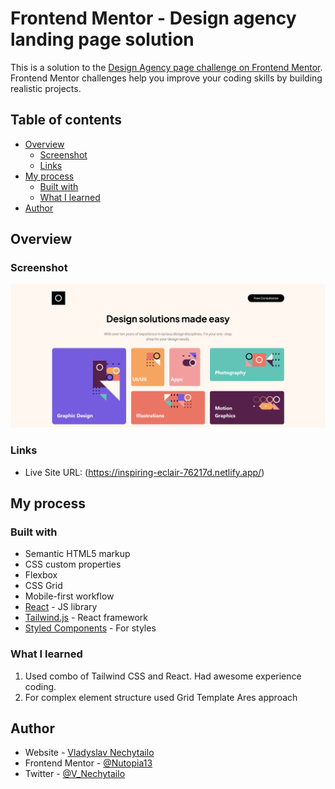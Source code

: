 
# Frontend Mentor - Design agency landing page solution

This is a solution to the [Design Agency page challenge on Frontend Mentor](https://www.frontendmentor.io/challenges/sunnyside-agency-landing-page-7yVs3B6ef). Frontend Mentor challenges help you improve your coding skills by building realistic projects.

## Table of contents

- [Overview](#overview)
  - [Screenshot](#screenshot)
  - [Links](#links)
- [My process](#my-process)
  - [Built with](#built-with)
  - [What I learned](#what-i-learned)
- [Author](#author)


## Overview



### Screenshot

![](./public/Screenshot%202022-09-16%20at%2011-49-04%20Vite%20App.png)




### Links

- Live Site URL: (https://inspiring-eclair-76217d.netlify.app/)

## My process

### Built with

- Semantic HTML5 markup
- CSS custom properties
- Flexbox
- CSS Grid
- Mobile-first workflow
- [React](https://reactjs.org/) - JS library
- [Tailwind.js](https://tailwindcss.com/) - React framework
- [Styled Components](https://styled-components.com/) - For styles


### What I learned

1. Used combo of Tailwind CSS and React. Had awesome experience coding. 
2. For complex element structure used Grid Template Ares approach


## Author

- Website - [Vladyslav Nechytailo](https://www.littlethingsportfolio.com/)
- Frontend Mentor - [@Nutopia13](https://www.frontendmentor.io/solutions/taiwind-css-and-react-ReRdqaHKyVe)
- Twitter - [@V_Nechytailo](https://twitter.com/V_Nechytailo)
